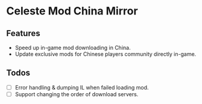 # Celeste Mod China Mirror

## Features

- Speed up in-game mod downloading in China.
- Update exclusive mods for Chinese players community directly in-game.

## Todos

- [ ] Error handling & dumping IL when failed loading mod.
- [ ] Support changing the order of download servers.
